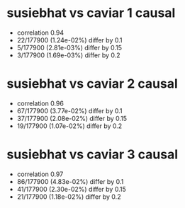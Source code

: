 # susiebhat vs caviar  1 causal

- correlation 0.94
- 22/177900 (1.24e-02%) differ by 0.1
- 5/177900 (2.81e-03%) differ by 0.15
- 3/177900 (1.69e-03%) differ by 0.2


# susiebhat vs caviar  2 causal

- correlation 0.96
- 67/177900 (3.77e-02%) differ by 0.1
- 37/177900 (2.08e-02%) differ by 0.15
- 19/177900 (1.07e-02%) differ by 0.2


# susiebhat vs caviar  3 causal

- correlation 0.97
- 86/177900 (4.83e-02%) differ by 0.1
- 41/177900 (2.30e-02%) differ by 0.15
- 21/177900 (1.18e-02%) differ by 0.2


